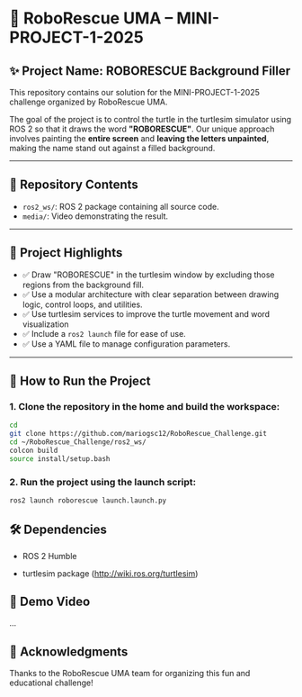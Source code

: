 # 🐢 RoboRescue UMA – MINI-PROJECT-1-2025

## ✨ Project Name: **ROBORESCUE Background Filler**

This repository contains our solution for the MINI-PROJECT-1-2025 challenge organized by RoboRescue UMA.

The goal of the project is to control the turtle in the turtlesim simulator using ROS 2 so that it draws the word **"ROBORESCUE"**. Our unique approach involves painting the **entire screen** and **leaving the letters unpainted**, making the name stand out against a filled background.

---

## 📁 Repository Contents

- `ros2_ws/`: ROS 2 package containing all source code.
- `media/`: Video demonstrating the result.

---

## 🧠 Project Highlights

- ✅ Draw "ROBORESCUE" in the turtlesim window by excluding those regions from the background fill.
- ✅ Use a modular architecture with clear separation between drawing logic, control loops, and utilities.
- ✅ Use turtlesim services to improve the turtle movement and word visualization
- ✅ Include a `ros2 launch` file for ease of use.
- ✅ Use a YAML file to manage configuration parameters. 

---

## 🚀 How to Run the Project

### 1. Clone the repository in the home and build the workspace:
```bash
cd
git clone https://github.com/mariogsc12/RoboRescue_Challenge.git
cd ~/RoboRescue_Challenge/ros2_ws/
colcon build
source install/setup.bash
```

### 2. Run the project using the launch script:
```bash
ros2 launch roborescue launch.launch.py
```

## 🛠️ Dependencies

  - ROS 2 Humble 

  - turtlesim package (http://wiki.ros.org/turtlesim)


## 🎥 Demo Video
...

## 🙌 Acknowledgments

Thanks to the RoboRescue UMA team for organizing this fun and educational challenge!
